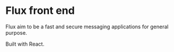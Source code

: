 # Flux front end

Flux aim to be a fast and secure messaging applications for general purpose.

Built with React.
